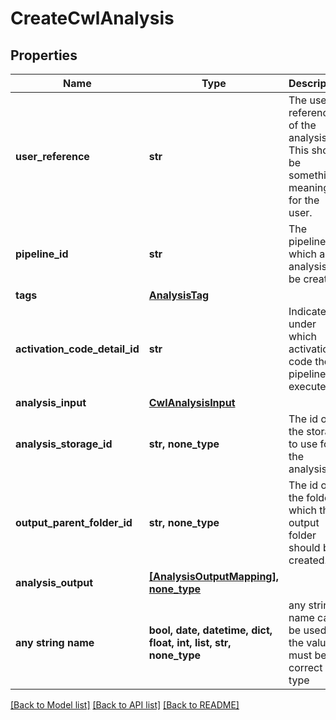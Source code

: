 # CreateCwlAnalysis


## Properties
Name | Type | Description | Notes
------------ | ------------- | ------------- | -------------
**user_reference** | **str** | The user-reference of the analysis. This should be something meaningful for the user. | 
**pipeline_id** | **str** | The pipeline for which an analysis will be created. | 
**tags** | [**AnalysisTag**](AnalysisTag.md) |  | 
**activation_code_detail_id** | **str** | Indicates under which activation code the pipeline is executed. | 
**analysis_input** | [**CwlAnalysisInput**](CwlAnalysisInput.md) |  | 
**analysis_storage_id** | **str, none_type** | The id of the storage to use for the analysis. | [optional] 
**output_parent_folder_id** | **str, none_type** | The id of the folder in which the output folder should be created. | [optional] 
**analysis_output** | [**[AnalysisOutputMapping], none_type**](AnalysisOutputMapping.md) |  | [optional] 
**any string name** | **bool, date, datetime, dict, float, int, list, str, none_type** | any string name can be used but the value must be the correct type | [optional]

[[Back to Model list]](../README.md#documentation-for-models) [[Back to API list]](../README.md#documentation-for-api-endpoints) [[Back to README]](../README.md)


